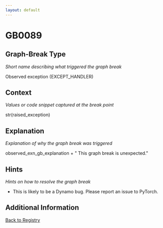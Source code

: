 ```yaml
---
layout: default
---
```

# GB0089

## Graph-Break Type
*Short name describing what triggered the graph break*

Observed exception (EXCEPT_HANDLER)

## Context
*Values or code snippet captured at the break point*

str(raised_exception)

## Explanation
*Explanation of why the graph break was triggered*

observed_exn_gb_explanation                                 + " This graph break is unexpected."

## Hints
*Hints on how to resolve the graph break*

- This is likely to be a Dynamo bug. Please report an issue to PyTorch.


## Additional Information

<!-- ADDITIONAL INFORMATION START - Add custom information below this line -->

<!-- ADDITIONAL INFORMATION END -->

[Back to Registry](../index.html)
